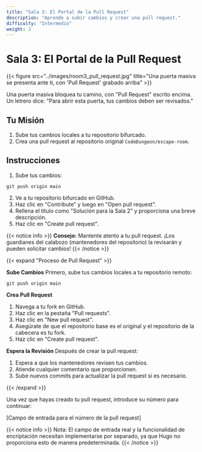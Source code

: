 ```yaml
---
title: "Sala 3: El Portal de la Pull Request"
description: "Aprende a subir cambios y crear una pull request."
difficulty: "Intermedio"
weight: 3
---
```


# Sala 3: El Portal de la Pull Request

{{< figure src="../images/room3_pull_request.jpg" title="Una puerta masiva se presenta ante ti, con 'Pull Request' grabado arriba" >}}

Una puerta masiva bloquea tu camino, con "Pull Request" escrito encima. Un letrero dice: "Para abrir esta puerta, tus cambios deben ser revisados."

## Tu Misión

1. Sube tus cambios locales a tu repositorio bifurcado.
2. Crea una pull request al repositorio original `CodeDungeon/escape-room`.

## Instrucciones

1. Sube tus cambios:

```
git push origin main
```

2. Ve a tu repositorio bifurcado en GitHub.
3. Haz clic en "Contribute" y luego en "Open pull request".
4. Rellena el título como "Solución para la Sala 2" y proporciona una breve descripción.
5. Haz clic en "Create pull request".

{{< notice info >}}
**Consejo:** Mantente atento a tu pull request. ¡Los guardianes del calabozo (mantenedores del repositorio) la revisarán y pueden solicitar cambios!
{{< /notice >}}

{{< expand "Proceso de Pull Request" >}}

**Sube Cambios**
Primero, sube tus cambios locales a tu repositorio remoto:

```
git push origin main
```

**Crea Pull Request**
1. Navega a tu fork en GitHub.
2. Haz clic en la pestaña "Pull requests".
3. Haz clic en "New pull request".
4. Asegúrate de que el repositorio base es el original y el repositorio de la cabecera es tu fork.
5. Haz clic en "Create pull request".

**Espera la Revisión**
Después de crear la pull request:
1. Espera a que los mantenedores revisen tus cambios.
2. Atiende cualquier comentario que proporcionen.
3. Sube nuevos commits para actualizar la pull request si es necesario.

{{< /expand >}}

Una vez que hayas creado tu pull request, introduce su número para continuar:

[Campo de entrada para el número de la pull request]

{{< notice info >}}
Nota: El campo de entrada real y la funcionalidad de encriptación necesitan implementarse por separado, ya que Hugo no proporciona esto de manera predeterminada.
{{< /notice >}}